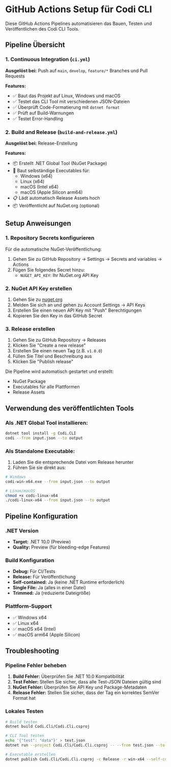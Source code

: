 # GitHub Actions Setup für Codi CLI

Diese GitHub Actions Pipelines automatisieren das Bauen, Testen und Veröffentlichen des Codi CLI Tools.

## Pipeline Übersicht

### 1. Continuous Integration (`ci.yml`)
**Ausgelöst bei:** Push auf `main`, `develop`, `feature/*` Branches und Pull Requests

**Features:**
- ✅ Baut das Projekt auf Linux, Windows und macOS
- ✅ Testet das CLI Tool mit verschiedenen JSON-Dateien
- ✅ Überprüft Code-Formatierung mit `dotnet format`
- ✅ Prüft auf Build-Warnungen
- ✅ Testet Error-Handling

### 2. Build and Release (`build-and-release.yml`)
**Ausgelöst bei:** Release-Erstellung

**Features:**
- 📦 Erstellt .NET Global Tool (NuGet Package)
- 🚀 Baut selbständige Executables für:
  - Windows (x64)
  - Linux (x64)
  - macOS (Intel x64)
  - macOS (Apple Silicon arm64)
- 📋 Lädt automatisch Release Assets hoch
- 📦 Veröffentlicht auf NuGet.org (optional)

## Setup Anweisungen

### 1. Repository Secrets konfigurieren

Für die automatische NuGet-Veröffentlichung:

1. Gehen Sie zu GitHub Repository → Settings → Secrets and variables → Actions
2. Fügen Sie folgendes Secret hinzu:
   - `NUGET_API_KEY`: Ihr NuGet.org API Key

### 2. NuGet API Key erstellen

1. Gehen Sie zu [nuget.org](https://www.nuget.org)
2. Melden Sie sich an und gehen zu Account Settings → API Keys
3. Erstellen Sie einen neuen API Key mit "Push" Berechtigungen
4. Kopieren Sie den Key in das GitHub Secret

### 3. Release erstellen

1. Gehen Sie zu GitHub Repository → Releases
2. Klicken Sie "Create a new release"
3. Erstellen Sie einen neuen Tag (z.B. `v1.0.0`)
4. Füllen Sie Titel und Beschreibung aus
5. Klicken Sie "Publish release"

Die Pipeline wird automatisch gestartet und erstellt:
- NuGet Package
- Executables für alle Plattformen
- Release Assets

## Verwendung des veröffentlichten Tools

### Als .NET Global Tool installieren:
```bash
dotnet tool install -g Codi.CLI
codi --from input.json --to output
```

### Als Standalone Executable:
1. Laden Sie die entsprechende Datei vom Release herunter
2. Führen Sie sie direkt aus:
```bash
# Windows
codi-win-x64.exe --from input.json --to output

# Linux/macOS
chmod +x codi-linux-x64
./codi-linux-x64 --from input.json --to output
```

## Pipeline Konfiguration

### .NET Version
- **Target:** .NET 10.0 (Preview)
- **Quality:** Preview (für bleeding-edge Features)

### Build Konfiguration
- **Debug:** Für CI/Tests
- **Release:** Für Veröffentlichung
- **Self-contained:** Ja (keine .NET Runtime erforderlich)
- **Single File:** Ja (alles in einer Datei)
- **Trimmed:** Ja (reduzierte Dateigröße)

### Plattform-Support
- ✅ Windows x64
- ✅ Linux x64
- ✅ macOS x64 (Intel)
- ✅ macOS arm64 (Apple Silicon)

## Troubleshooting

### Pipeline Fehler beheben

1. **Build Fehler:** Überprüfen Sie .NET 10.0 Kompatibilität
2. **Test Fehler:** Stellen Sie sicher, dass alle Test-JSON Dateien gültig sind
3. **NuGet Fehler:** Überprüfen Sie API Key und Package-Metadaten
4. **Release Fehler:** Stellen Sie sicher, dass der Tag ein korrektes SemVer Format hat

### Lokales Testen

```bash
# Build testen
dotnet build Codi.Cli/Codi.Cli.csproj

# CLI Tool testen
echo '{"test": "data"}' > test.json
dotnet run --project Codi.Cli/Codi.Cli.csproj -- --from test.json --to output

# Executable erstellen
dotnet publish Codi.Cli/Codi.Cli.csproj -c Release -r win-x64 --self-contained
```
